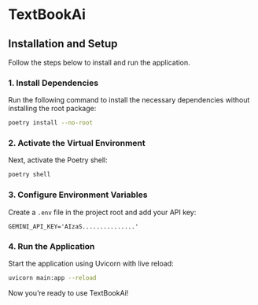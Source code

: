 # TextBookAi

## Installation and Setup

Follow the steps below to install and run the application.

### 1. Install Dependencies

Run the following command to install the necessary dependencies without installing the root package:

```bash
poetry install --no-root
```

### 2. Activate the Virtual Environment

Next, activate the Poetry shell:

```bash
poetry shell
```

### 3. Configure Environment Variables

Create a `.env` file in the project root and add your API key:

```plaintext
GEMINI_API_KEY='AIzaS...............'
```

### 4. Run the Application

Start the application using Uvicorn with live reload:

```bash
uvicorn main:app --reload
```

Now you’re ready to use TextBookAi!